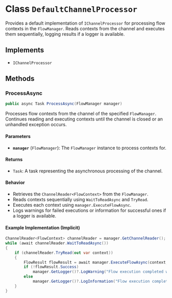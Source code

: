 # Class `DefaultChannelProcessor`

Provides a default implementation of `IChannelProcessor` for processing flow contexts in the `FlowManager`. Reads contexts from the channel and executes them sequentially, logging results if a logger is available.

## Implements
- `IChannelProcessor`

## Methods

### ProcessAsync

```csharp
public async Task ProcessAsync(FlowManager manager)
```

Processes flow contexts from the channel of the specified `FlowManager`. Continues reading and executing contexts until the channel is closed or an unhandled exception occurs.

#### Parameters
- **`manager`** (`FlowManager`): The `FlowManager` instance to process contexts for.

#### Returns
- `Task`: A task representing the asynchronous processing of the channel.

#### Behavior
- Retrieves the `ChannelReader<FlowContext>` from the `FlowManager`.
- Reads contexts sequentially using `WaitToReadAsync` and `TryRead`.
- Executes each context using `manager.ExecuteFlowAsync`.
- Logs warnings for failed executions or information for successful ones if a logger is available.

#### Example Implementation (Implicit)

```csharp
ChannelReader<FlowContext> channelReader = manager.GetChannelReader();
while (await channelReader.WaitToReadAsync())
{
    if (channelReader.TryRead(out var context))
    {
        FlowResult flowResult = await manager.ExecuteFlowAsync(context, CancellationToken.None);
        if (!flowResult.Success)                
            manager.GetLogger()?.LogWarning("Flow execution completed with failure: {Error}", flowResult.ErrorMessage);                
        else                
            manager.GetLogger()?.LogInformation("Flow execution completed successfully.");                
    }
}
```